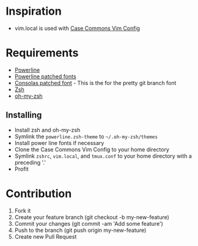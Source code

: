 # Inspiration

* vim.local is used with [Case Commons Vim Config](https://github.com/Casecommons/vim-config)

# Requirements

* [Powerline][5]
* [Powerline patched fonts][1]
* [Consolas patched font][2] - This is the for the pretty git branch font
* [Zsh][3]
* [oh-my-zsh][4]

## Installing

* Install zsh and oh-my-zsh
* Symlink the `powerline.zsh-theme` to `~/.oh-my-zsh/themes`
* Install power line fonts if necessary
* Clone the Case Commons Vim Config to your home directory
* Symlink `zshrc`, `vim.local`, and `tmux.conf` to your home directory with a preceding '.'
* Profit

# Contribution

1. Fork it
2. Create your feature branch (git checkout -b my-new-feature)
3. Commit your changes (git commit -am 'Add some feature')
4. Push to the branch (git push origin my-new-feature)
5. Create new Pull Request

[1]: https://github.com/Lokaltog/powerline-fonts
[2]: https://github.com/eugeneching/consolas-powerline-vim/blob/master/CONSOLA-Powerline.ttf
[3]: http://www.zsh.org/
[4]: https://github.com/robbyrussell/oh-my-zsh
[5]: https://powerline.readthedocs.org/en/latest/installation/osx.html#installation-osx
